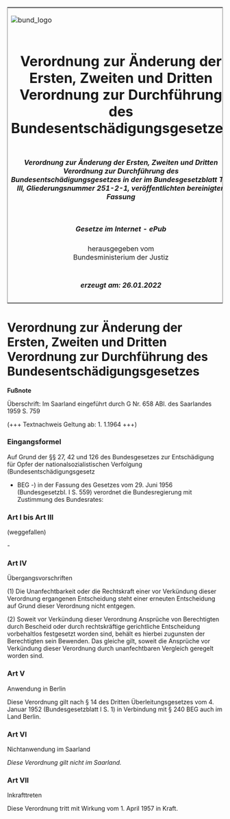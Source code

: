 <span id="DECKBLATT.html"></span>

<table border="0" frame="border" width="100%">

<tr valign="top">

<td align="left">

![bund\_logo](BfJ_2021_Web_de_de.gif)

</td>

<td align="right">

 

</td>

</tr>

<tr align="center" valign="middle">

<td colspan="2">

# Verordnung zur Änderung der Ersten, Zweiten und Dritten Verordnung zur Durchführung des Bundesentschädigungsgesetzes

</td>

</tr>

<tr align="center" valign="middle">

<td colspan="2">

##### Verordnung zur Änderung der Ersten, Zweiten und Dritten Verordnung zur Durchführung des Bundesentschädigungsgesetzes in der im Bundesgesetzblatt Teil III, Gliederungsnummer 251-2-1, veröffentlichten bereinigten Fassung

</td>

</tr>

<tr align="center" valign="middle">

<td colspan="2">

  
  

##### Gesetze im Internet - ePub  
  
herausgegeben vom  
Bundesministerium der Justiz

</td>

</tr>

<tr align="center" valign="bottom">

<td colspan="2">

  
  

##### erzeugt am: 26.01.2022

</td>

</tr>

</table>

<span id="BJNR009410958.html"></span>

# Verordnung zur Änderung der Ersten, Zweiten und Dritten Verordnung zur Durchführung des Bundesentschädigungsgesetzes

<div>

  
**Fußnote**

<div class="jnhtml">

<div>

<div class="jurAbsatz">

Überschrift: Im Saarland eingeführt durch G Nr. 658 ABl. des Saarlandes
1959 S. 759  
  
(+++ Textnachweis Geltung ab: 1. 1.1964 +++)

</div>

</div>

</div>

</div>

<span id="BJNR009410958BJNE000100328.html"></span>

### Eingangsformel  

<div>

<div class="jnhtml">

<div>

<div class="jurAbsatz">

Auf Grund der §§ 27, 42 und 126 des Bundesgesetzes zur Entschädigung für
Opfer der nationalsozialistischen Verfolgung (Bundesentschädigungsgesetz
- BEG -) in der Fassung des Gesetzes vom 29. Juni 1956 (Bundesgesetzbl.
I S. 559) verordnet die Bundesregierung mit Zustimmung des Bundesrates:

</div>

</div>

</div>

</div>

<span id="BJNR009410958BJNE000200328.html"></span>

### Art I bis Art III  
(weggefallen)

<div>

<div class="jnhtml">

<div>

<div class="jurAbsatz">

\-

</div>

</div>

</div>

</div>

<span id="BJNR009410958BJNE000300328.html"></span>

### Art IV  
Übergangsvorschriften

<div>

<div class="jnhtml">

<div>

<div class="jurAbsatz">

(1) Die Unanfechtbarkeit oder die Rechtskraft einer vor Verkündung
dieser Verordnung ergangenen Entscheidung steht einer erneuten
Entscheidung auf Grund dieser Verordnung nicht entgegen.

</div>

<div class="jurAbsatz">

(2) Soweit vor Verkündung dieser Verordnung Ansprüche von Berechtigten
durch Bescheid oder durch rechtskräftige gerichtliche Entscheidung
vorbehaltlos festgesetzt worden sind, behält es hierbei zugunsten der
Berechtigten sein Bewenden. Das gleiche gilt, soweit die Ansprüche vor
Verkündung dieser Verordnung durch unanfechtbaren Vergleich geregelt
worden sind.

</div>

</div>

</div>

</div>

<span id="BJNR009410958BJNE000400328.html"></span>

### Art V  
Anwendung in Berlin

<div>

<div class="jnhtml">

<div>

<div class="jurAbsatz">

Diese Verordnung gilt nach § 14 des Dritten Überleitungsgesetzes vom 4.
Januar 1952 (Bundesgesetzblatt I S. 1) in Verbindung mit § 240 BEG auch
im Land Berlin.

</div>

</div>

</div>

</div>

<span id="BJNR009410958BJNE000500328.html"></span>

### Art VI  
Nichtanwendung im Saarland

<div>

<div class="jnhtml">

<div>

<div class="jurAbsatz">

<span style="font-style:italic;">Diese Verordnung gilt nicht im
Saarland.</span>

</div>

</div>

</div>

</div>

<span id="BJNR009410958BJNE000600328.html"></span>

### Art VII  
Inkrafttreten

<div>

<div class="jnhtml">

<div>

<div class="jurAbsatz">

Diese Verordnung tritt mit Wirkung vom 1. April 1957 in Kraft.

</div>

</div>

</div>

</div>
